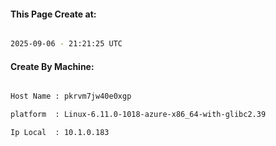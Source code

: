 
   
#### This Page Create at:

```bash

2025-09-06 - 21:21:25 UTC

```

#### Create By Machine:

```bash

Host Name : pkrvm7jw40e0xgp

platform  : Linux-6.11.0-1018-azure-x86_64-with-glibc2.39

Ip Local  : 10.1.0.183

```

